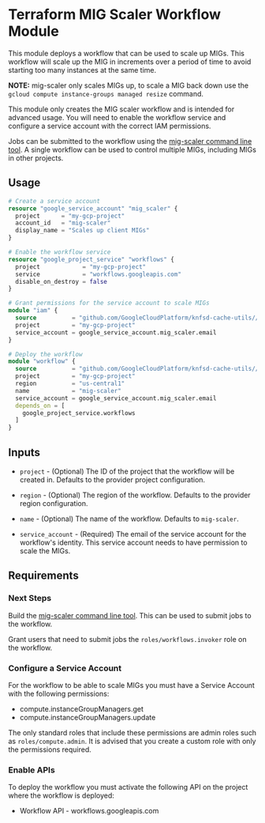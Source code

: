 # Terraform MIG Scaler Workflow Module

This module deploys a workflow that can be used to scale up MIGs. This workflow
will scale up the MIG in increments over a period of time to avoid starting too many instances at the same time.

**NOTE:** mig-scaler only scales MIGs up, to scale a MIG back down use the `gcloud compute instance-groups managed resize` command.

This module only creates the MIG scaler workflow and is intended for advanced usage. You will need to enable the workflow service and configure a service account with the correct IAM permissions.

Jobs can be submitted to the workflow using the [mig-scaler command line tool](../../../). A single workflow can be used to control multiple MIGs, including MIGs in other projects.

## Usage

```terraform
# Create a service account
resource "google_service_account" "mig_scaler" {
  project      = "my-gcp-project"
  account_id   = "mig-scaler"
  display_name = "Scales up client MIGs"
}

# Enable the workflow service
resource "google_project_service" "workflows" {
  project            = "my-gcp-project"
  service            = "workflows.googleapis.com"
  disable_on_destroy = false
}

# Grant permissions for the service account to scale MIGs
module "iam" {
  source          = "github.com/GoogleCloudPlatform/knfsd-cache-utils//tools/mig-scaler/deployment/modules/iam?ref=v1.0.0-beta8"
  project         = "my-gcp-project"
  service_account = google_service_account.mig_scaler.email
}

# Deploy the workflow
module "workflow" {
  source          = "github.com/GoogleCloudPlatform/knfsd-cache-utils//tools/mig-scaler/deployment/modules/workflow?ref=v1.0.0-beta8"
  project         = "my-gcp-project"
  region          = "us-central1"
  name            = "mig-scaler"
  service_account = google_service_account.mig_scaler.email
  depends_on = [
    google_project_service.workflows
  ]
}
```

## Inputs

* `project` - (Optional) The ID of the project that the workflow will be created in. Defaults to the provider project configuration.

* `region` - (Optional) The region of the workflow. Defaults to the provider region configuration.

* `name` - (Optional) The name of the workflow. Defaults to `mig-scaler`.

* `service_account` - (Required) The email of the service account for the workflow's identity. This service account needs to have permission to scale the MIGs.

## Requirements

### Next Steps

Build the [mig-scaler command line tool](../../../). This can be used to submit jobs to the workflow.

Grant users that need to submit jobs the `roles/workflows.invoker` role on the workflow.

### Configure a Service Account

For the workflow to be able to scale MIGs you must have a Service Account with the following permissions:

* compute.instanceGroupManagers.get
* compute.instanceGroupManagers.update

The only standard roles that include these permissions are admin roles such as `roles/compute.admin`. It is advised that you create a custom role with only the permissions required.

### Enable APIs

To deploy the workflow you must activate the following API on the project where the workflow is deployed:

* Workflow API - workflows.googleapis.com
